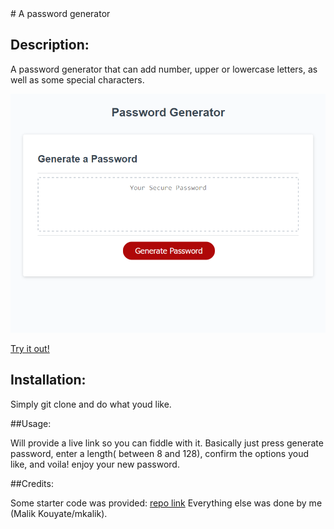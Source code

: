 <MODULE3-PASSWORD-GENERATOR>
# A password generator

## Description:

A password generator that can add number, upper or lowercase letters, as well as some special characters.

![Screen shot of the application](/assets/images/pwordgen_pic.png)

[Try it out!](#)

## Installation:

Simply git clone and do what youd like.

##Usage:

Will provide a live link so you can fiddle with it. Basically just press generate password, enter a length( between 8 and 128), confirm the options youd like, and 
voila! enjoy your new password.

##Credits:

Some starter code was provided: [repo link](https://github.com/coding-boot-camp/friendly-parakeet)
Everything else was done by me (Malik Kouyate/mkalik).
